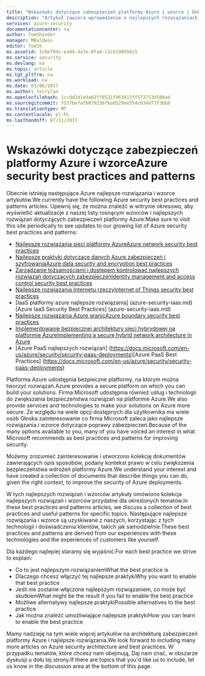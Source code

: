 ```yaml
---
title: "Wskazówki dotyczące zabezpieczeń platformy Azure i wzorce | Dokumentacja firmy Microsoft"
description: "Artykuł zawiera wprowadzenie o najlepszych rozwiązaniach dotyczących zabezpieczeń platformy Azure i wzorce oraz listę wyselekcjonowanych najlepsze rozwiązania dotyczące różnych zasobów platformy Azure."
services: azure-security
documentationcenter: na
author: TomShinder
manager: MBaldwin
editor: TomSh
ms.assetid: 1cbbf8dc-ea94-4a7e-8fa0-c2cb198956c5
ms.service: security
ms.devlang: na
ms.topic: article
ms.tgt_pltfrm: na
ms.workload: na
ms.date: 03/06/2017
ms.author: terrylan
ms.openlocfilehash: 1cc0d2d1e9a62ff8531f963413ff573713d508ad
ms.sourcegitcommit: f537befafb079256fba0529ee554c034d73f36b0
ms.translationtype: MT
ms.contentlocale: pl-PL
ms.lasthandoff: 07/11/2017
---
```

# <a name="azure-security-best-practices-and-patterns"></a><span data-ttu-id="2bd3b-103">Wskazówki dotyczące zabezpieczeń platformy Azure i wzorce</span><span class="sxs-lookup"><span data-stu-id="2bd3b-103">Azure security best practices and patterns</span></span>
<span data-ttu-id="2bd3b-104">Obecnie istnieją następujące Azure najlepsze rozwiązania i wzorce artykułów.</span><span class="sxs-lookup"><span data-stu-id="2bd3b-104">We currently have the following Azure security best practices and patterns articles.</span></span> <span data-ttu-id="2bd3b-105">Upewnij się, że można znaleźć w witrynie okresowo, aby wyświetlić aktualizacje z naszej listy rosnącym wzorców i najlepszych rozwiązań dotyczących zabezpieczeń platformy Azure:</span><span class="sxs-lookup"><span data-stu-id="2bd3b-105">Make sure to visit this site periodically to see updates to our growing list of Azure security best practices and patterns:</span></span>  

* [<span data-ttu-id="2bd3b-106">Najlepsze rozwiązania sieci platformy Azure</span><span class="sxs-lookup"><span data-stu-id="2bd3b-106">Azure network security best practices</span></span>](azure-security-network-security-best-practices.md)
* [<span data-ttu-id="2bd3b-107">Najlepsze praktyki dotyczące danych Azure zabezpieczeń i szyfrowania</span><span class="sxs-lookup"><span data-stu-id="2bd3b-107">Azure data security and encryption best practices</span></span>](azure-security-data-encryption-best-practices.md)
* [<span data-ttu-id="2bd3b-108">Zarządzanie tożsamościami i dostępem kontrolować najlepszych rozwiązań dotyczących zabezpieczeń</span><span class="sxs-lookup"><span data-stu-id="2bd3b-108">Identity management and access control security best practices</span></span>](azure-security-identity-management-best-practices.md)
* [<span data-ttu-id="2bd3b-109">Najlepsze rozwiązania Internetu rzeczy</span><span class="sxs-lookup"><span data-stu-id="2bd3b-109">Internet of Things security best practices</span></span>](azure-security-iot-best-practices.md)
* <span data-ttu-id="2bd3b-110">[IaaS platformy azure najlepsze rozwiązania] (azure-security-iaas.md)</span><span class="sxs-lookup"><span data-stu-id="2bd3b-110">[Azure IaaS Security Best Practices] (azure-security-iaas.md)</span></span>
* [<span data-ttu-id="2bd3b-111">Najlepsze rozwiązania Azure granic</span><span class="sxs-lookup"><span data-stu-id="2bd3b-111">Azure boundary security best practices</span></span>](../best-practices-network-security.md)
* [<span data-ttu-id="2bd3b-112">Implementowanie bezpiecznej architektury sieci hybrydowej na platformie Azure</span><span class="sxs-lookup"><span data-stu-id="2bd3b-112">Implementing a secure hybrid network architecture in Azure</span></span>](../guidance/guidance-iaas-ra-secure-vnet-hybrid.md)
* <span data-ttu-id="2bd3b-113">[Azure PaaS najlepszych rozwiązań] (https://docs.microsoft.com/en-us/azure/security/security-paas-deployments)</span><span class="sxs-lookup"><span data-stu-id="2bd3b-113">[Azure PaaS Best Practices] (https://docs.microsoft.com/en-us/azure/security/security-paas-deployments)</span></span>

<span data-ttu-id="2bd3b-114">Platforma Azure udostępnia bezpieczne platformy, na którym można tworzyć rozwiązań.</span><span class="sxs-lookup"><span data-stu-id="2bd3b-114">Azure provides a secure platform on which you can build your solutions.</span></span> <span data-ttu-id="2bd3b-115">Firma Microsoft udostępnia również usług i technologii do zwiększania bezpieczeństwa rozwiązań na platformie Azure.</span><span class="sxs-lookup"><span data-stu-id="2bd3b-115">We also provide services and technologies to make your solutions on Azure more secure.</span></span> <span data-ttu-id="2bd3b-116">Ze względu na wiele opcji dostępnych dla użytkownika ma wiele osób Głoska zainteresowanie co firma Microsoft zaleca jako najlepsze rozwiązania i wzorce dotyczące poprawy zabezpieczeń.</span><span class="sxs-lookup"><span data-stu-id="2bd3b-116">Because of the many options available to you, many of you have voiced an interest in what Microsoft recommends as best practices and patterns for improving security.</span></span>

<span data-ttu-id="2bd3b-117">Możemy zrozumieć zainteresowanie i utworzono kolekcję dokumentów zawierających opis sposobów, podany kontekst prawo w celu zwiększenia bezpieczeństwa wdrożeń platformy Azure.</span><span class="sxs-lookup"><span data-stu-id="2bd3b-117">We understand your interest and have created a collection of documents that describe things you can do, given the right context, to improve the security of Azure deployments.</span></span>

<span data-ttu-id="2bd3b-118">W tych najlepszych rozwiązań i wzorców artykuły omówiono kolekcja najlepszych rozwiązań i wzorców przydatne dla określonych tematów.</span><span class="sxs-lookup"><span data-stu-id="2bd3b-118">In these best practices and patterns articles, we discuss a collection of best practices and useful patterns for specific topics.</span></span> <span data-ttu-id="2bd3b-119">Następujące najlepsze rozwiązania i wzorce są uzyskiwane z naszych, korzystając z tych technologii i doświadczenia klientów, takich jak samodzielnie.</span><span class="sxs-lookup"><span data-stu-id="2bd3b-119">These best practices and patterns are derived from our experiences with these technologies and the experiences of customers like yourself.</span></span>

<span data-ttu-id="2bd3b-120">Dla każdego najlepiej staramy się wyjaśnić:</span><span class="sxs-lookup"><span data-stu-id="2bd3b-120">For each best practice we strive to explain:</span></span>

* <span data-ttu-id="2bd3b-121">Co to jest najlepszym rozwiązaniem</span><span class="sxs-lookup"><span data-stu-id="2bd3b-121">What the best practice is</span></span>
* <span data-ttu-id="2bd3b-122">Dlaczego chcesz włączyć tej najlepsze praktyki</span><span class="sxs-lookup"><span data-stu-id="2bd3b-122">Why you want to enable that best practice</span></span>
* <span data-ttu-id="2bd3b-123">Jeśli nie zostanie włączone najlepszym rozwiązaniem, co może być skutkiem</span><span class="sxs-lookup"><span data-stu-id="2bd3b-123">What might be the result if you fail to enable the best practice</span></span>
* <span data-ttu-id="2bd3b-124">Możliwe alternatywy najlepsze praktyki</span><span class="sxs-lookup"><span data-stu-id="2bd3b-124">Possible alternatives to the best practice</span></span>
* <span data-ttu-id="2bd3b-125">Jak można znaleźć umożliwiające najlepsze praktyki</span><span class="sxs-lookup"><span data-stu-id="2bd3b-125">How you can learn to enable the best practice</span></span>

<span data-ttu-id="2bd3b-126">Mamy nadzieję na tym wiele więcej artykułów na architekturę zabezpieczeń platformy Azure i najlepsze rozwiązania.</span><span class="sxs-lookup"><span data-stu-id="2bd3b-126">We look forward to including many more articles on Azure security architecture and best practices.</span></span> <span data-ttu-id="2bd3b-127">W przypadku tematów, które chcesz nam obejmują, Daj nam znać, w obszarze dyskusji u dołu tej strony.</span><span class="sxs-lookup"><span data-stu-id="2bd3b-127">If there are topics that you'd like us to include, let us know in the discussion area at the bottom of this page.</span></span>
